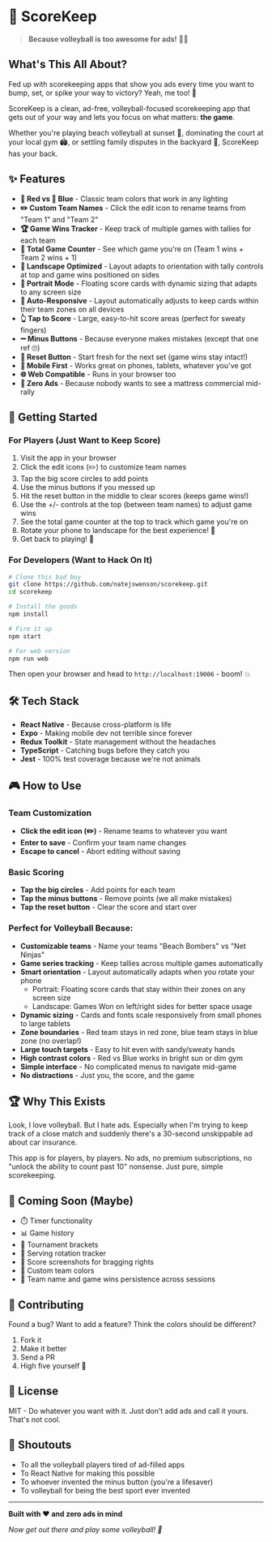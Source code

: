 # 🏐 ScoreKeep

> **Because volleyball is too awesome for ads!** 🚫📱

## What's This All About?

Fed up with scorekeeping apps that show you ads every time you want to bump, set, or spike your way to victory? Yeah, me too! 😤

ScoreKeep is a clean, ad-free, volleyball-focused scorekeeping app that gets out of your way and lets you focus on what matters: **the game**.

Whether you're playing beach volleyball at sunset 🌅, dominating the court at your local gym 🏟️, or settling family disputes in the backyard 🏡, ScoreKeep has your back.

## ✨ Features

- **🔴 Red vs 🔵 Blue** - Classic team colors that work in any lighting
- **✏️ Custom Team Names** - Click the edit icon to rename teams from "Team 1" and "Team 2"
- **🏆 Game Wins Tracker** - Keep track of multiple games with tallies for each team
- **🎯 Total Game Counter** - See which game you're on (Team 1 wins + Team 2 wins + 1)
- **📱 Landscape Optimized** - Layout adapts to orientation with tally controls at top and game wins positioned on sides
- **🎨 Portrait Mode** - Floating score cards with dynamic sizing that adapts to any screen size
- **🔄 Auto-Responsive** - Layout automatically adjusts to keep cards within their team zones on all devices
- **👆 Tap to Score** - Large, easy-to-hit score areas (perfect for sweaty fingers)
- **➖ Minus Buttons** - Because everyone makes mistakes (except that one ref 🙄)
- **🔄 Reset Button** - Start fresh for the next set (game wins stay intact!)
- **📱 Mobile First** - Works great on phones, tablets, whatever you've got
- **🌐 Web Compatible** - Runs in your browser too
- **🚫 Zero Ads** - Because nobody wants to see a mattress commercial mid-rally

## 🚀 Getting Started

### For Players (Just Want to Keep Score)

1. Visit the app in your browser
2. Click the edit icons (✏️) to customize team names
3. Tap the big score circles to add points
4. Use the minus buttons if you messed up
5. Hit the reset button in the middle to clear scores (keeps game wins!)
6. Use the +/- controls at the top (between team names) to adjust game wins
7. See the total game counter at the top to track which game you're on
8. Rotate your phone to landscape for the best experience! 📱
9. Get back to playing! 🏐

### For Developers (Want to Hack On It)

```bash
# Clone this bad boy
git clone https://github.com/natejswenson/scorekeep.git
cd scorekeep

# Install the goods
npm install

# Fire it up
npm start

# For web version
npm run web
```

Then open your browser and head to `http://localhost:19006` - boom! 💥

## 🛠️ Tech Stack

- **React Native** - Because cross-platform is life
- **Expo** - Making mobile dev not terrible since forever
- **Redux Toolkit** - State management without the headaches
- **TypeScript** - Catching bugs before they catch you
- **Jest** - 100% test coverage because we're not animals

## 🎮 How to Use

### Team Customization
- **Click the edit icon (✏️)** - Rename teams to whatever you want
- **Enter to save** - Confirm your team name changes
- **Escape to cancel** - Abort editing without saving

### Basic Scoring
- **Tap the big circles** - Add points for each team
- **Tap the minus buttons** - Remove points (we all make mistakes)
- **Tap the reset button** - Clear the score and start over

### Perfect for Volleyball Because:
- **Customizable teams** - Name your teams "Beach Bombers" vs "Net Ninjas"
- **Game series tracking** - Keep tallies across multiple games automatically
- **Smart orientation** - Layout automatically adapts when you rotate your phone
  - Portrait: Floating score cards that stay within their zones on any screen size
  - Landscape: Games Won on left/right sides for better space usage
- **Dynamic sizing** - Cards and fonts scale responsively from small phones to large tablets
- **Zone boundaries** - Red team stays in red zone, blue team stays in blue zone (no overlap!)
- **Large touch targets** - Easy to hit even with sandy/sweaty hands
- **High contrast colors** - Red vs Blue works in bright sun or dim gym
- **Simple interface** - No complicated menus to navigate mid-game
- **No distractions** - Just you, the score, and the game

## 🏆 Why This Exists

Look, I love volleyball. But I hate ads. Especially when I'm trying to keep track of a close match and suddenly there's a 30-second unskippable ad about car insurance.

This app is for players, by players. No ads, no premium subscriptions, no "unlock the ability to count past 10" nonsense. Just pure, simple scorekeeping.

## 🔮 Coming Soon (Maybe)

- ⏱️ Timer functionality
- 📊 Game history
- 🏅 Tournament brackets
- 🎯 Serving rotation tracker
- 📸 Score screenshots for bragging rights
- 🎨 Custom team colors
- 💾 Team name and game wins persistence across sessions

## 🤝 Contributing

Found a bug? Want to add a feature? Think the colors should be different?

1. Fork it
2. Make it better
3. Send a PR
4. High five yourself 🙌

## 📜 License

MIT - Do whatever you want with it. Just don't add ads and call it yours. That's not cool.

## 🙏 Shoutouts

- To all the volleyball players tired of ad-filled apps
- To React Native for making this possible
- To whoever invented the minus button (you're a lifesaver)
- To volleyball for being the best sport ever invented

---

**Built with ❤️ and zero ads in mind**

*Now get out there and play some volleyball! 🏐*